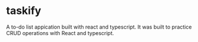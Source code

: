 # taskify
A to-do list appication built with react and typescript. It was built to practice CRUD operations with React and typescript.
